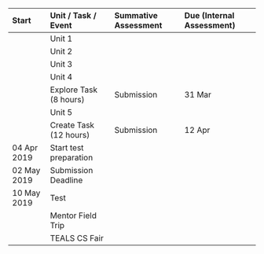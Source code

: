 ---
---

| Start | Unit / Task / Event | Summative Assessment | Due (Internal Assessment) |
| :---  | :--- | :--- | :--- |
|  | Unit 1 | |
|  | Unit 2
|  | Unit 3
|  | Unit 4
|  | Explore Task (8 hours) | Submission | 31 Mar |
|  | Unit 5
|  | Create Task (12 hours) | Submission | 12 Apr |
| 04 Apr 2019 | Start test preparation | |
| 02 May 2019 | Submission Deadline
| 10 May 2019 | Test
|  | Mentor Field Trip
|  | TEALS CS Fair
